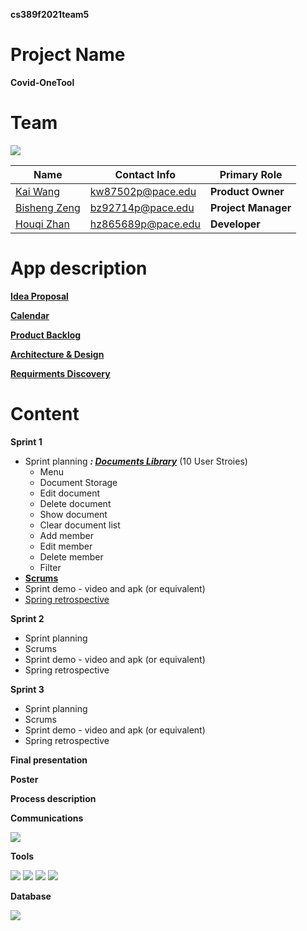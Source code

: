 **cs389f2021team5**


# Project Name
**Covid-OneTool**


# Team

[![](https://www.linkpicture.com/q/team5_1.png)](https://github.com/paceuniversity/cs389f2021team5)

| Name                                      | Contact Info      | Primary Role    |
| ----------------------------------------- | ----------------- | --------------- |
| [Kai Wang](https://github.com/CarviS0302)     | kw87502p@pace.edu | **Product Owner**    |
| [Bisheng Zeng](https://github.com/Besen-Zeng)       | bz92714p@pace.edu | **Project Manager**   |
| [Houqi Zhan](https://github.com/HouqiZhan) | hz865689p@pace.edu | **Developer** |


# App description

**[Idea Proposal](https://docs.google.com/document/d/10HzmWiZ-ZYNHuIuPu6Zc_sZbIoZLwivT6GTfsrmtq9M/edit)**

**[Calendar](https://calendar.google.com/calendar/u/0/r?cid=aXZoMmU3NjhzMjRkdGlxZWYwcXZvbzhxcjBAZ3JvdXAuY2FsZW5kYXIuZ29vZ2xlLmNvbQ)**

**[Product Backlog](https://docs.google.com/spreadsheets/d/1RePMRRWv7yBRKYANbVbAyTcsCUguQooIgWcC0NjKyNI/edit#gid=8)**

**[Architecture & Design](https://docs.google.com/document/d/1LkolHQe2s3tgM076YDKm34zMqBLKcNG2PJ8_w9CIGQ8/edit)**

**[Requirments Discovery](https://docs.google.com/document/d/1LkolHQe2s3tgM076YDKm34zMqBLKcNG2PJ8_w9CIGQ8/edit)**




# Content

**Sprint 1**

* Sprint planning _**: [Documents Library](https://docs.google.com/spreadsheets/d/1RePMRRWv7yBRKYANbVbAyTcsCUguQooIgWcC0NjKyNI/edit#gid=1782717252)**_
(10 User Stroies)
  - Menu
  - Document Storage
  - Edit document
  - Delete document
  - Show document
  - Clear document list
  - Add member
  - Edit member
  - Delete member
  - Filter
* [**Scrums**](https://docs.google.com/document/d/1XysocCuq3QqqIsNdhdg-6yMqM7jf-PUR_xQvrPCZqzM/edit?usp=sharing) 
* Sprint demo - video and apk (or equivalent)
* [Spring retrospective](https://docs.google.com/document/d/1wZtkJAjd6SJv8jj8dWBOp739AGGKLfOIEgKcv-JDtiE/edit?usp=sharing)

**Sprint 2**

* Sprint planning
* Scrums
* Sprint demo - video and apk (or equivalent)
* Spring retrospective

**Sprint 3** 

* Sprint planning
* Scrums
* Sprint demo - video and apk (or equivalent)
* Spring retrospective

**Final presentation**

**Poster**

**Process description**

**Communications**

 [![](https://i.imgur.com/md5VyLX.png)](https://discord.com/)

**Tools**

 [![](https://i.imgur.com/sUs2pG4.png)](https://github.com/) [![](https://i.imgur.com/DMpHchR.png)](https://developer.android.com/studio) [![](https://i.imgur.com/1jS4ZyR.png)](https://www.google.com/drive/) [![](https://i.imgur.com/UFflCJs.png)](https://www.adobe.com/products/photoshop.html) 
 
 **Database**
 
 [![](https://github.com/guolindev/LitePal/blob/master/sample/src/main/logo/mini_logo.png?raw=true)](https://github.com/guolindev/LitePal) 
